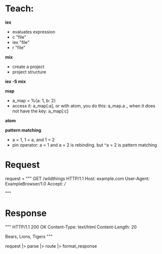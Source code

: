 # Teach:
__iex__
 - evaluates expression
 - c "file"
 - iex "file"
 - r "file"

__mix__
  - create a project
  - project structure

__iex -S mix__    

__map__
  - a_map = %{a: 1, b: 2}
  - access it: a_map[:a], or with atom, you do this: a_map.a 
  _ when it does not have the key: a_map[:c]

__atom__

__pattern matching__
  - a = 1, 1 = a, and 1 = 2
  - pin operator: a = 1 and a = 2 is rebinding. but ^a = 2 is pattern matching


# Request
request = """
GET /wildthings HTTP/1.1
Host: example.com
User-Agent: ExampleBrowser/1.0
Accept: */*

"""

# Response

"""
HTTP/1.1 200 OK
Content-Type: text/html
Content-Length: 20

Bears, Lions, Tigers
"""

request
|> parse
|> route
|> format_response
